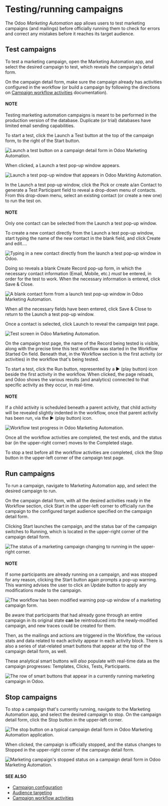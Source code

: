 # Testing/running campaigns

The Odoo *Marketing Automation* app allows users to test marketing campaigns (and mailings) before
officially running them to check for errors and correct any mistakes before it reaches its target
audience.

## Test campaigns

To test a marketing campaign, open the Marketing Automation app, and select the
desired campaign to test, which reveals the campaign's detail form.

On the campaign detail form, make sure the campaign already has activities configured in the
workflow (or build a campaign by following the directions on [Campaign workflow activities](workflow_activities.md)
documentation).

#### NOTE
Testing marketing automation campaigns is meant to be performed in the production version of the
database. Duplicate (or trial) databases have limited email sending capabilities.

To start a test, click the Launch a Test button at the top of the campaign form, to the
right of the Start button.

![Launch a test button on a campaign detail form in Odoo Marketing Automation.](../../../.gitbook/assets/launch-test.png)

When clicked, a Launch a test pop-up window appears.

![Launch a test pop-up window that appears in Odoo Markting Automation.](../../../.gitbook/assets/launch-test-popup-window.png)

In the Launch a test pop-up window, click the Pick or create a/an Contact to
generate a Test Participant field to reveal a drop-down menu of contacts. From this drop-down menu,
select an existing contact (or create a new one) to run the test on.

#### NOTE
Only one contact can be selected from the Launch a test pop-up window.

To create a new contact directly from the Launch a test pop-up window, start typing the
name of the new contact in the blank field, and click Create and edit....

![Typing in a new contact directly from the launch a test pop-up window in Odoo.](../../../.gitbook/assets/new-contact-from-launch-test-popup.png)

Doing so reveals a blank Create Record pop-up form, in which the necessary contact
information (Email, Mobile, etc.) *must* be entered, in order for the test
to work. When the necessary information is entered, click Save & Close.

![A blank contact form from a launch test pop-up window in Odoo Marketing Automation.](../../../.gitbook/assets/blank-contact-form.png)

When all the necessary fields have been entered, click Save & Close to return to the
Launch a test pop-up window.

Once a contact is selected, click Launch to reveal the campaign test page.

![Test screen in Odoo Marketing Automation.](../../../.gitbook/assets/test-screen.png)

On the campaign test page, the name of the Record being tested is visible, along with
the precise time this test workflow was started in the Workflow Started On field.
Beneath that, in the Workflow section is the first activity (or activities) in the
workflow that's being tested.

To start a test, click the Run button, represented by a ▶️ (play button)
icon beside the first activity in the workflow. When clicked, the page reloads, and Odoo shows the
various results (and analytics) connected to that specific activity as they occur, in real-time.

#### NOTE
If a child activity is scheduled beneath a parent activity, that child activity will be revealed
slightly indented in the workflow, once that parent activity has been run, via the ▶️
(play button) icon.

![Workflow test progress in Odoo Marketing Automation.](../../../.gitbook/assets/workflow-test-progress.png)

Once all the workflow activities are completed, the test ends, and the status bar (in the
upper-right corner) moves to the Completed stage.

To stop a test before all the workflow activities are completed, click the Stop button
in the upper-left corner of the campaign test page.

## Run campaigns

To run a campaign, navigate to Marketing Automation app, and select the desired
campaign to run.

On the campaign detail form, with all the desired activities ready in the Workflow
section, click Start in the upper-left corner to officially run the campaign to the
configured target audience specified on the campaign detail form.

Clicking Start launches the campaign, and the status bar of the campaign switches to
Running, which is located in the upper-right corner of the campaign detail form.

![The status of a marketing campaign changing to running in the upper-right corner.](../../../.gitbook/assets/campaign-running-status.png)

#### NOTE
If some participants are already running on a campaign, and was stopped for any reason, clicking
the Start button again prompts a pop-up warning. This warning advises the user to
click an Update button to apply any modifications made to the campaign.

![The workflow has been modified warning pop-up window of a marketing campaign form.](../../../.gitbook/assets/workflow-modification-warning.png)

Be aware that participants that had already gone through an entire campaign in its original state
**can** be reintroduced into the newly-modified campaign, and new traces could be created for
them.

Then, as the mailings and actions are triggered in the Workflow, the various stats and
data related to each activity appear in each activity block. There is also a series of stat-related
smart buttons that appear at the top of the campaign detail form, as well.

These analytical smart buttons will *also* populate with real-time data as the campaign progresses:
Templates, Clicks, Tests, Participants.

![The row of smart buttons that appear in a currently running marketing campaign in Odoo.](../../../.gitbook/assets/campaign-smart-buttons.png)

## Stop campaigns

To stop a campaign that's currently running, navigate to the Marketing Automation
app, and select the desired campaign to stop. On the campaign detail form, click the
Stop button in the upper-left corner.

![The stop button on a typical campaign detail form in Odoo Marketing Automation application.](../../../.gitbook/assets/stop-button-campaign-form.png)

When clicked, the campaign is officially stopped, and the status changes to Stopped in
the upper-right corner of the campaign detail form.

![Marketing campaign's stopped status on a campaign detail form in Odoo Marketing Automation.](../../../.gitbook/assets/campaign-stopped-status-bar.png)

#### SEE ALSO
- [Campaign configuration](./)
- [Audience targeting](target_audience.md)
- [Campaign workflow activities](workflow_activities.md)
